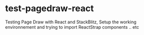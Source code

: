 # test-pagedraw-react
Testing Page Draw with React and StackBlitz, Setup the working environnement and trying to import ReactStrap components .. etc
